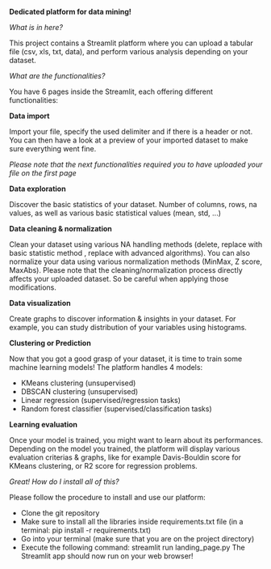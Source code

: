 **Dedicated platform for data mining!** 

_What is in here?_

This project contains a Streamlit platform where you can upload a tabular file (csv, xls, txt, data), and perform various analysis depending on your dataset. 

_What are the functionalities?_

You have 6 pages inside the Streamlit, each offering different functionalities: 

**Data import**

Import your file, specify the used delimiter and if there is a header or not. You can then have a look at a preview of your imported dataset to make sure everything went fine. 

_Please note that the next functionalities required you to have uploaded your file on the first page_

**Data exploration**

Discover the basic statistics of your dataset. Number of columns, rows, na values, as well as various basic statistical values (mean, std, ...)

**Data cleaning & normalization**

Clean your dataset using various NA handling methods (delete, replace with basic statistic method , replace with advanced algorithms). 
You can also normalize your data using various normalization methods (MinMax, Z score, MaxAbs). 
Please note that the cleaning/normalization process directly affects your uploaded dataset. So be careful when applying those modifications.

**Data visualization**

Create graphs to discover information & insights in your dataset. For example, you can study distribution of your variables using histograms. 

**Clustering or Prediction**

Now that you got a good grasp of your dataset, it is time to train some machine learning models! The platform handles 4 models: 
+ KMeans clustering (unsupervised)
+ DBSCAN clustering (unsupervised)
+ Linear regression (supervised/regression tasks)
+ Random forest classifier (supervised/classification tasks)

**Learning evaluation**

Once your model is trained, you might want to learn about its performances. Depending on the model you trained, the platform will display various evaluation criterias & graphs, like for example Davis-Bouldin score for KMeans clustering, or R2 score for regression problems.


_Great! How do I install all of this?_ 

Please follow the procedure to install and use our platform: 

+ Clone the git repository
+ Make sure to install all the libraries inside requirements.txt file (in a terminal: pip install -r requirements.txt)
+ Go into your terminal (make sure that you are on the project directory)
+ Execute the following command: streamlit run landing_page.py
The Streamlit app should now run on your web browser! 
